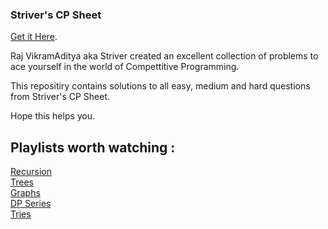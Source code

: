 ### Striver's CP Sheet
[Get it Here](https://takeuforward.org/interview-experience/strivers-cp-sheet/).

Raj VikramAditya aka Striver created an excellent collection of problems to ace yourself in the world of Compettitive Programming.

This repositiry contains solutions to all easy, medium and hard questions from Striver's CP Sheet.

Hope this helps you.

## Playlists worth watching :
[Recursion](https://www.youtube.com/playlist?list=PLgUwDviBIf0rGlzIn_7rsaR2FQ5e6ZOL9)\
[Trees](https://www.youtube.com/playlist?list=PLgUwDviBIf0q8Hkd7bK2Bpryj2xVJk8Vk)\
[Graphs](https://www.youtube.com/playlist?list=PLgUwDviBIf0rGEWe64KWas0Nryn7SCRWw)\
[DP Series](https://www.youtube.com/playlist?list=PLgUwDviBIf0qUlt5H_kiKYaNSqJ81PMMY)\
[Tries](https://www.youtube.com/playlist?list=PLgUwDviBIf0pcIDCZnxhv0LkHf5KzG9zp)
